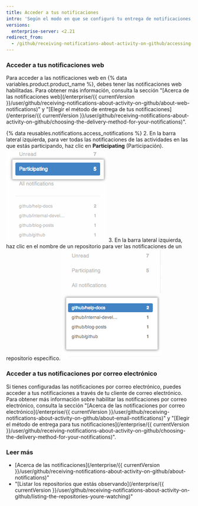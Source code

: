 ```yaml
---
title: Acceder a tus notificaciones
intro: 'Según el modo en que se configuró tu entrega de notificaciones, puedes acceder a tus notificaciones en {% data variables.product.product_name %} o a través de tu cliente de correo electrónico.'
versions:
  enterprise-server: <2.21
redirect_from:
  - /github/receiving-notifications-about-activity-on-github/accessing-your-notifications
---
```

### Acceder a tus notificaciones web

Para acceder a las notificaciones web en {% data variables.product.product_name %}, debes tener las notificaciones web habilitadas. Para obtener más información, consulta la sección "[Acerca de las notificaciones web](/enterprise/{{ currentVersion }}/user/github/receiving-notifications-about-activity-on-github/about-web-notifications)" y "[Elegir el método de entrega de tus notificaciones](/enterprise/{{ currentVersion }}/user/github/receiving-notifications-about-activity-on-github/choosing-the-delivery-method-for-your-notifications)".

{% data reusables.notifications.access_notifications %}
2. En la barra lateral izquierda, para ver todas las notificaciones de las actividades en las que estás participando, haz clic en **Participating** (Participación). ![Enumerar las notificaciones de participación](/assets/images/help/notifications/notifications_sidebar_participating.png)
3. En la barra lateral izquierda, haz clic en el nombre de un repositorio para ver las notificaciones de un repositorio específico. ![Enumerar las notificaciones de repositorio individual](/assets/images/help/notifications/notifications_sidebar_specific_repos.png)

### Acceder a tus notificaciones por correo electrónico

Si tienes configuradas las notificaciones por correo electrónico, puedes acceder a tus notificaciones a través de tu cliente de correo electrónico. Para obtener más información sobre habilitar las notificaciones por correo electrónico, consulta la sección "[Acerca de las notificaciones por correo electrónico](/enterprise/{{ currentVersion }}/user/github/receiving-notifications-about-activity-on-github/about-email-notifications)" y "[Elegir el método de entrega para tus notificaciones](/enterprise/{{ currentVersion }}/user/github/receiving-notifications-about-activity-on-github/choosing-the-delivery-method-for-your-notifications)".

### Leer más

- [Acerca de las notificaciones](/enterprise/{{ currentVersion }}/user/github/receiving-notifications-about-activity-on-github/about-notifications)"
- "[Listar los repositorios que estás observando](/enterprise/{{ currentVersion }}/user/github/receiving-notifications-about-activity-on-github/listing-the-repositories-youre-watching)"
